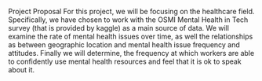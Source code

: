 Project Proposal
For this project, we will be focusing on the healthcare field. Specifically, we have chosen to work with the OSMI Mental Health in Tech survey (that is provided by kaggle) as a main source of data. We will examine the rate of mental health issues over time, as well the relationships as between geographic location and mental health issue frequency and attitudes. Finally we will determine, the frequency at which workers are able to confidently use mental health resources and feel that it is ok to speak about it.
